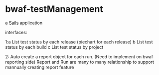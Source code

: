 # bwaf-testManagement

a [Sails](http://sailsjs.org) application



interfaces:

1:a List test status by each release (piechart for each release)
  b List test status by each build
  c List test status by project

2: Auto create a report object for each run. (Need to implement on bwaf reporting side)
  Report and Run are many to many relationship to support mannually creating report feature

